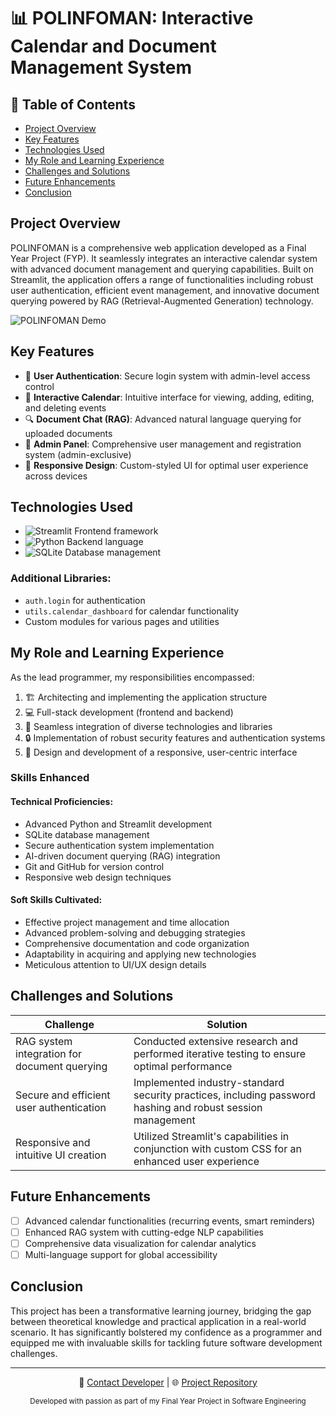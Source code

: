 # 📊 POLINFOMAN: Interactive Calendar and Document Management System

## 📌 Table of Contents
- [Project Overview](#project-overview)
- [Key Features](#key-features)
- [Technologies Used](#technologies-used)
- [My Role and Learning Experience](#my-role-and-learning-experience)
- [Challenges and Solutions](#challenges-and-solutions)
- [Future Enhancements](#future-enhancements)
- [Conclusion](#conclusion)

## Project Overview

POLINFOMAN is a comprehensive web application developed as a Final Year Project (FYP). It seamlessly integrates an interactive calendar system with advanced document management and querying capabilities. Built on Streamlit, the application offers a range of functionalities including robust user authentication, efficient event management, and innovative document querying powered by RAG (Retrieval-Augmented Generation) technology.

![POLINFOMAN Demo](https://your-demo-gif-url-here.gif)

## Key Features

- 🔐 **User Authentication**: Secure login system with admin-level access control
- 📅 **Interactive Calendar**: Intuitive interface for viewing, adding, editing, and deleting events
- 🔍 **Document Chat (RAG)**: Advanced natural language querying for uploaded documents
- 👥 **Admin Panel**: Comprehensive user management and registration system (admin-exclusive)
- 📱 **Responsive Design**: Custom-styled UI for optimal user experience across devices

## Technologies Used

- ![Streamlit](https://img.shields.io/badge/Streamlit-FF4B4B?style=for-the-badge&logo=Streamlit&logoColor=white) Frontend framework
- ![Python](https://img.shields.io/badge/Python-3776AB?style=for-the-badge&logo=python&logoColor=white) Backend language
- ![SQLite](https://img.shields.io/badge/SQLite-07405E?style=for-the-badge&logo=sqlite&logoColor=white) Database management

### Additional Libraries:
- `auth.login` for authentication
- `utils.calendar_dashboard` for calendar functionality
- Custom modules for various pages and utilities

## My Role and Learning Experience

As the lead programmer, my responsibilities encompassed:

1. 🏗️ Architecting and implementing the application structure
2. 💻 Full-stack development (frontend and backend)
3. 🔗 Seamless integration of diverse technologies and libraries
4. 🔒 Implementation of robust security features and authentication systems
5. 🎨 Design and development of a responsive, user-centric interface

### Skills Enhanced

#### Technical Proficiencies:
- Advanced Python and Streamlit development
- SQLite database management
- Secure authentication system implementation
- AI-driven document querying (RAG) integration
- Git and GitHub for version control
- Responsive web design techniques

#### Soft Skills Cultivated:
- Effective project management and time allocation
- Advanced problem-solving and debugging strategies
- Comprehensive documentation and code organization
- Adaptability in acquiring and applying new technologies
- Meticulous attention to UI/UX design details

## Challenges and Solutions

| Challenge | Solution |
|-----------|----------|
| RAG system integration for document querying | Conducted extensive research and performed iterative testing to ensure optimal performance |
| Secure and efficient user authentication | Implemented industry-standard security practices, including password hashing and robust session management |
| Responsive and intuitive UI creation | Utilized Streamlit's capabilities in conjunction with custom CSS for an enhanced user experience |

## Future Enhancements

- [ ] Advanced calendar functionalities (recurring events, smart reminders)
- [ ] Enhanced RAG system with cutting-edge NLP capabilities
- [ ] Comprehensive data visualization for calendar analytics
- [ ] Multi-language support for global accessibility

## Conclusion

This project has been a transformative learning journey, bridging the gap between theoretical knowledge and practical application in a real-world scenario. It has significantly bolstered my confidence as a programmer and equipped me with invaluable skills for tackling future software development challenges.

---

<div align="center">

📧 [Contact Developer](mailto:your-email@example.com) | 🌐 [Project Repository](https://github.com/your-username/POLINFOMAN)

<sub>Developed with passion as part of my Final Year Project in Software Engineering</sub>
</div>

